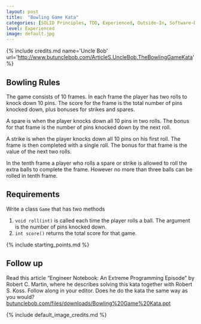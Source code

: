 ```yaml
---
layout: post
title:  "Bowling Game Kata"
categories: [SOLID Principles, TDD, Experienced, Outside-In, Software-Design]
level: Experienced
image: default.jpg
---
```


{% include credits.md name='Uncle Bob' url='http://www.butunclebob.com/ArticleS.UncleBob.TheBowlingGameKata' %}

## Bowling Rules
The game consists of 10 frames. In each frame the player has two
rolls to knock down 10 pins. The score for the frame is the
total number of pins knocked down, plus bonuses for strikes and spares.

A spare is when the player knocks down all 10 pins in two rolls. The
bonus for that frame is the number of pins knocked down by the next
roll.

A strike is when the player knocks down all 10 pins on his first roll.
The frame is then completed with a single roll. The bonus for that frame
is the value of the next two rolls.

In the tenth frame a player who rolls a spare or strike is allowed to
roll the extra balls to complete the frame. However no more than three
balls can be rolled in tenth frame.

## Requirements
Write a class `Game` that has two methods
1.  `void roll(int)` is called each time the player rolls a ball. The
    argument is the number of pins knocked down.
2.  `int score()` returns the total score for that game.

{% include starting_points.md %}

## Follow up
Read this article “Engineer Notebook: An Extreme Programming Episode”
by Robert C. Martin, where he describes solving this kata together with
Robert S. Koss. Follow along in your editor. Does he do the kata the
same way as you would?
[butunclebob.com/files/downloads/Bowling%20Game%20Kata.ppt](http://www.butunclebob.com/files/downloads/Bowling%20Game%20Kata.ppt)

{% include default_image_credits.md %}
